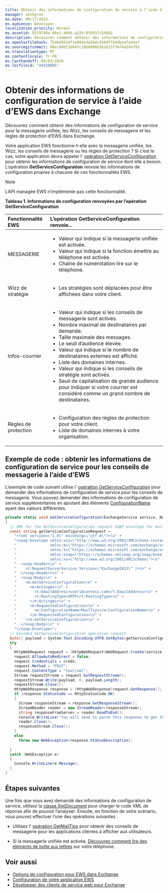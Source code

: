```yaml
---
title: Obtenir des informations de configuration de service à l’aide d’EWS dans Exchange
manager: sethgros
ms.date: 09/17/2015
ms.audience: Developer
localization_priority: Normal
ms.assetid: 9379740a-96e1-490d-a229-0f9937c548d2
description: Découvrez comment obtenir des informations de configuration de service pour la messagerie unifiée, les Wizz, les conseils de messagerie et les règles de protection d’EWS dans Exchange.
ms.openlocfilehash: 7546d9524f1e004eda2bdc55687fb44beafa44af
ms.sourcegitcommit: 88ec988f2bb67c1866d06b361615f3674a24e795
ms.translationtype: MT
ms.contentlocale: fr-FR
ms.lasthandoff: 06/03/2020
ms.locfileid: "44528005"
---
```

# <a name="get-service-configuration-information-by-using-ews-in-exchange"></a>Obtenir des informations de configuration de service à l’aide d’EWS dans Exchange

Découvrez comment obtenir des informations de configuration de service pour la messagerie unifiée, les Wizz, les conseils de messagerie et les règles de protection d’EWS dans Exchange.
  
Votre application EWS fonctionne-t-elle avec la messagerie unifiée, les Wizz, les conseils de messagerie ou les règles de protection ? Si c’est le cas, votre application devra appeler l' [opération GetServiceConfiguration](https://msdn.microsoft.com/library/070cbfe5-325a-4955-8e4a-8230ea0459a7%28Office.15%29.aspx) pour obtenir les informations de configuration de service dont elle a besoin. L’opération **GetServiceConfiguration** renvoie les informations de configuration propres à chacune de ces fonctionnalités EWS. 
  
> [!NOTE]
> L’API managée EWS n’implémente pas cette fonctionnalité. 
  
**Tableau 1. Informations de configuration renvoyées par l’opération GetServiceConfiguration**

|Fonctionnalité EWS|L’opération GetServiceConfiguration renvoie...|
|:-----|:-----|
|MESSAGERIE  <br/> | <ul><li>Valeur qui indique si la messagerie unifiée est activée.</li><li>Valeur qui indique si la fonction émettre au téléphone est activée.</li><li>Chaîne de numérotation lire sur le téléphone.</li></ul> |
|Wizz de stratégie  <br/> | <ul><li>Les stratégies sont déplacées pour être affichées dans votre client.</li></ul> |
|Infos-courrier  <br/> | <ul><li>Valeur qui indique si les conseils de messagerie sont activés.</li><li>Nombre maximal de destinataires par demande.</li><li>Taille maximale des messages.</li><li>Le seuil d’audience élevée.</li><li>Valeur qui indique si le nombre de destinataires externes est affiché.</li><li>Liste des domaines internes.</li><li>Valeur qui indique si les conseils de stratégie sont activés.</li><li>Seuil de capitalisation de grande audience pour indiquer si votre courrier est considéré comme un grand nombre de destinataires.  </li></ul>|
|Règles de protection  <br/> | <ul><li>Configuration des règles de protection pour votre client.</li><li>Liste de domaines internes à votre organisation.  </li></ul> |
   
## <a name="code-example-get-service-configuration-information-for-mail-tips-by-using-ews"></a>Exemple de code : obtenir les informations de configuration de service pour les conseils de messagerie à l’aide d’EWS

L’exemple de code suivant utilise l' [opération GetServiceConfiguration](https://msdn.microsoft.com/library/070cbfe5-325a-4955-8e4a-8230ea0459a7%28Office.15%29.aspx) pour demander des informations de configuration de service pour les conseils de messagerie. Vous pouvez demander des informations de configuration de service supplémentaires en ajoutant des éléments [ConfigurationName](https://msdn.microsoft.com/library/3b524a2f-9c6b-4550-9f3d-f78d176b0f7b%28Office.15%29.aspx) ayant des valeurs différentes. 
  
```cs
private static void GetServiceConfiguration(ExchangeService service, NetworkCredential creds)
{ 
  // XML for the GetServiceConfiguration request SOAP envelope for mail tips configuration information.
  const string getServiceConfigurationRequest = 
    "<?xml version=\"1.0\" encoding=\"utf-8\"?>\n" +
    "<soap:Envelope xmlns:xsi=\"http://www.w3.org/2001/XMLSchema-instance\"\n" +
    "               xmlns:m=\"https://schemas.microsoft.com/exchange/services/2006/messages\"\n" +
    "               xmlns:t=\"https://schemas.microsoft.com/exchange/services/2006/types\" \n" +
    "               xmlns:soap=\"https://schemas.xmlsoap.org/soap/envelope/\"\n" +
    "               xmlns:xs=\"http://www.w3.org/2001/XMLSchema\">\n" +
    "  <soap:Header>\n" +
    "    <t:RequestServerVersion Version=\"Exchange2013\" />\n" +
    "  </soap:Header>\n" +
    "  <soap:Body>\n" +
    "    <m:GetServiceConfiguration>\n" +
    "      <m:ActingAs>\n" +
    "        <t:EmailAddress>user1@contoso.com</t:EmailAddress>\n" +
    "        <t:RoutingType>SMTP</t:RoutingType>\n" +
    "      </m:ActingAs>\n" +
    "      <m:RequestedConfiguration>\n" +
    "        <m:ConfigurationName>MailTips</m:ConfigurationName>\n" +
    "      </m:RequestedConfiguration>\n" +
    "    </m:GetServiceConfiguration>\n" +
    "  </soap:Body>\n" +
    "</soap:Envelope>";
  // Encoded GetServiceConfiguration operation request.
  byte[] payload = System.Text.Encoding.UTF8.GetBytes(getServiceConfigurationRequest);
  try
  {
    HttpWebRequest request = (HttpWebRequest)WebRequest.Create(service.Url);
    request.AllowAutoRedirect = false;
    request.Credentials = creds;
    request.Method = "POST";
    request.ContentType = "text/xml";
    Stream requestStream = request.GetRequestStream();
    requestStream.Write(payload, 0, payload.Length);
    requestStream.Close();
    HttpWebResponse response = (HttpWebResponse)request.GetResponse();
    if (response.StatusCode == HttpStatusCode.OK)
    {
      Stream responseStream = response.GetResponseStream();
      StreamReader reader = new StreamReader(responseStream);
      string responseFromServer = reader.ReadToEnd();
      Console.WriteLine("You will need to parse this response to get the configuration information:\n\n" + responseFromServer);
      reader.Close();
      responseStream.Close();
    }
    else
      throw new WebException(response.StatusDescription);
          
  }
  catch (WebException e)
  {
    Console.WriteLine(e.Message);
  }
}

```

## <a name="next-steps"></a>Étapes suivantes

Une fois que vous avez demandé des informations de configuration de service, utilisez la [classe XmlDocument](https://msdn.microsoft.com/library/system.xml.xmldocument.aspx) pour charger le code XML de réponse afin de pouvoir l’analyser. Ensuite, en fonction de votre scénario, vous pouvez effectuer l’une des opérations suivantes : 
  
- Utilisez l' [opération GetMailTips](https://msdn.microsoft.com/library/025483ec-a9f3-4735-8a95-d26e30ea7974%28Office.15%29.aspx) pour obtenir des conseils de messagerie pour les applications clientes à afficher aux utilisateurs. 
    
- Si la messagerie unifiée est activée, [Découvrez comment lire des éléments de boîte aux lettres](https://blogs.msdn.com/b/exchangedev/archive/2009/11/05/play-exchange-2010-mailbox-items-on-your-phone-by-using-the-ews-managed-api.aspx) sur votre téléphone. 
    
## <a name="see-also"></a>Voir aussi

- [Options de configuration pour EWS dans Exchange](configuration-options-for-ews-in-exchange.md)    
- [Configuration de votre application EWS](setting-up-your-ews-application.md)    
- [Développer des clients de service web pour Exchange](develop-web-service-clients-for-exchange.md)
    

